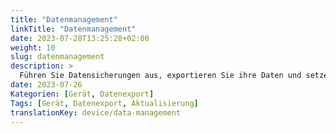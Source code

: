 ```yaml
---
title: "Datenmanagement"
linkTitle: "Datenmanagement"
date: 2023-07-28T13:25:28+02:00
weight: 10
slug: datenmanagement
description: >
  Führen Sie Datensicherungen aus, exportieren Sie ihre Daten und setzen Sie das Gerät zurück
date: 2023-07-26
Kategorien: [Gerät, Datenexport]
Tags: [Gerät, Datenexport, Aktualisierung]
translationKey: device/data-management
---
```

